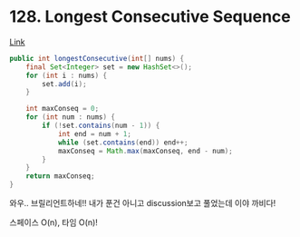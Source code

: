 # 128. Longest Consecutive Sequence

[Link](https://leetcode.com/problems/longest-consecutive-sequence/)

```java
public int longestConsecutive(int[] nums) {
    final Set<Integer> set = new HashSet<>();
    for (int i : nums) {
        set.add(i);
    }

    int maxConseq = 0;
    for (int num : nums) {
        if (!set.contains(num - 1)) {
            int end = num + 1;
            while (set.contains(end)) end++;
            maxConseq = Math.max(maxConseq, end - num);
        }
    }
    return maxConseq;
}
```

와우.. 브릴리언트하네!! 내가 푼건 아니고 discussion보고 풀었는데 이야 까비다!

스페이스 O(n), 타임 O(n)!